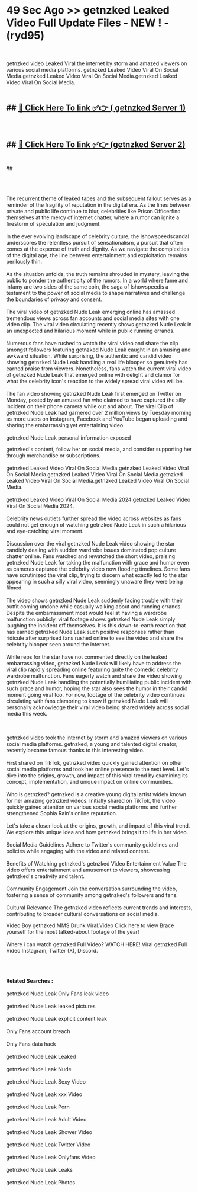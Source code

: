 # 49 Sec Ago >> getnzked Leaked Video Full Update Files - NEW ! - (ryd95) <br>
<br>

getnzked video Leaked Viral the internet by storm and amazed viewers on various social media platforms. getnzked Leaked Video Viral On Social Media.getnzked Leaked Video Viral On Social Media.getnzked Leaked Video Viral On Social Media.<br>
 <br>

## ##  <a href="https://clipsfans.site?title=getnzked&ref=gitt">🔴 Click Here To link ✅👉 ( getnzked Server 1)</a><br>
  <br>

##  ##  <a href="https://clipsfans.site?title=getnzked&ref=gitt">🔴 Click Here To link ✅👉 (getnzked  Server 2)</a><br>
  <br>
  ##


  <br>

  <br>

<br><br>
The recurrent theme of leaked tapes and the subsequent fallout serves as a reminder of the fragility of reputation in the digital era. As the lines between private and public life continue to blur, celebrities like Prison Officerfind themselves at the mercy of internet chatter, where a rumor can ignite a firestorm of speculation and judgment.
<br><br>
In the ever evolving landscape of celebrity culture, the Ishowspeedscandal underscores the relentless pursuit of sensationalism, a pursuit that often comes at the expense of truth and dignity. As we navigate the complexities of the digital age, the line between entertainment and exploitation remains perilously thin.
<br><br>
As the situation unfolds, the truth remains shrouded in mystery, leaving the public to ponder the authenticity of the rumors. In a world where fame and infamy are two sides of the same coin, the saga of Ishowspeedis a testament to the power of social media to shape narratives and challenge the boundaries of privacy and consent.
<br><br>
The viral video of getnzked Nude Leak emerging online has amassed tremendous views across fan accounts and social media sites with one video clip. The viral video circulating recently shows getnzked Nude Leak in an unexpected and hilarious moment while in public running errands.
<br><br>
Numerous fans have rushed to watch the viral video and share the clip amongst followers featuring getnzked Nude Leak caught in an amusing and awkward situation. While surprising, the authentic and candid video showing getnzked Nude Leak handling a real life blooper so genuinely has earned praise from viewers. Nonetheless, fans watch the current viral video of getnzked Nude Leak that emerged online with delight and clamor for what the celebrity icon's reaction to the widely spread viral video will be.
<br><br>
The fan video showing getnzked Nude Leak first emerged on Twitter on Monday, posted by an amused fan who claimed to have captured the silly incident on their phone camera while out and about. The viral Clip of getnzked Nude Leak had garnered over 2 million views by Tuesday morning as more users on Instagram, Facebook and YouTube began uploading and sharing the embarrassing yet entertaining video.
<br><br>
getnzked Nude Leak personal information exposed


getnzked's content, follow her on social media, and consider supporting her through merchandise or subscriptions.
<br><br>
getnzked Leaked Video Viral On Social Media.getnzked Leaked Video Viral On Social Media.getnzked Leaked Video Viral On Social Media.getnzked Leaked Video Viral On Social Media.getnzked Leaked Video Viral On Social Media.
<br><br>
getnzked Leaked Video Viral On Social Media 2024.getnzked Leaked Video Viral On Social Media 2024.
<br><br>
Celebrity news outlets further spread the video across websites as fans could not get enough of watching getnzked Nude Leak in such a hilarious and eye-catching viral moment.
<br><br>
Discussion over the viral getnzked Nude Leak video showing the star candidly dealing with sudden wardrobe issues dominated pop culture chatter online. Fans watched and rewatched the short video, praising getnzked Nude Leak for taking the malfunction with grace and humor even as cameras captured the celebrity video now flooding timelines. Some fans have scrutinized the viral clip, trying to discern what exactly led to the star appearing in such a silly viral video, seemingly unaware they were being filmed.
<br><br>
The video shows getnzked Nude Leak suddenly facing trouble with their outfit coming undone while casually walking about and running errands. Despite the embarrassment most would feel at having a wardrobe malfunction publicly, viral footage shows getnzked Nude Leak simply laughing the incident off themselves. It is this down-to-earth reaction that has earned getnzked Nude Leak such positive responses rather than ridicule after surprised fans rushed online to see the video and share the celebrity blooper seen around the internet.
<br><br>
While reps for the star have not commented directly on the leaked embarrassing video, getnzked Nude Leak will likely have to address the viral clip rapidly spreading online featuring quite the comedic celebrity wardrobe malfunction. Fans eagerly watch and share the video showing getnzked Nude Leak handling the potentially humiliating public incident with such grace and humor, hoping the star also sees the humor in their candid moment going viral too. For now, footage of the celebrity video continues circulating with fans clamoring to know if getnzked Nude Leak will personally acknowledge their viral video being shared widely across social media this week.


<br><br>
getnzked video took the internet by storm and amazed viewers on various social media platforms. getnzked, a young and talented digital creator, recently became famous thanks to this interesting video.
<br><br>
First shared on TikTok, getnzked video quickly gained attention on other social media platforms and took her online presence to the next level. Let's dive into the origins, growth, and impact of this viral trend by examining its concept, implementation, and unique impact on online communities.
<br><br>
Who is getnzked? getnzked is a creative young digital artist widely known for her amazing getnzked videos. Initially shared on TikTok, the video quickly gained attention on various social media platforms and further strengthened Sophia Rain's online reputation.
<br><br>
Let's take a closer look at the origins, growth, and impact of this viral trend. We explore this unique idea and how getnzked brings it to life in her video.
<br><br>
Social Media Guidelines Adhere to Twitter's community guidelines and policies while engaging with the video and related content.
<br><br>
Benefits of Watching getnzked's getnzked Video Entertainment Value The video offers entertainment and amusement to viewers, showcasing getnzked's creativity and talent.
<br><br>
Community Engagement Join the conversation surrounding the video, fostering a sense of community among getnzked's followers and fans.
<br><br>
Cultural Relevance The getnzked video reflects current trends and interests, contributing to broader cultural conversations on social media.

Video Boy getnzked MMS Drunk Viral.Video Click here to view Brace yourself for the most talked-about footage of the year!
<br><br>
Where i can watch getnzked Full Video? WATCH HERE! Viral getnzked Full Video Instagram, Twitter (X), Discord.
<br><br>

<br><br>
<strong>Related Searches :</strong>
<br><br>
getnzked Nude Leak Only Fans leak video
<br><br>
getnzked Nude Leak leaked pictures
<br><br>
getnzked Nude Leak explicit content leak
<br><br>
Only Fans account breach
<br><br>
Only Fans data hack
<br><br>
getnzked Nude Leak Leaked
<br><br>
getnzked Nude Leak Nude
<br><br>
getnzked Nude Leak Sexy Video
<br><br>
getnzked Nude Leak xxx Video
<br><br>
getnzked Nude Leak Porn
<br><br>
getnzked Nude Leak Adult Video
<br><br>
getnzked Nude Leak Shower Video
<br><br>
getnzked Nude Leak Twitter Video
<br><br>
getnzked Nude Leak Onlyfans Video
<br><br>
getnzked Nude Leak Leaks
<br><br>
getnzked Nude Leak Photos